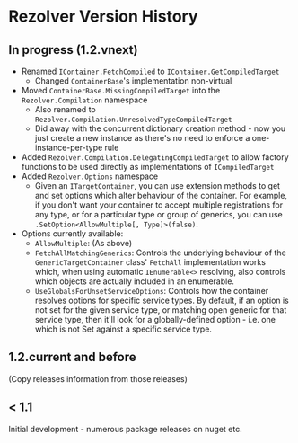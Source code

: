 ﻿# Rezolver Version History

## In progress (1.2.vnext)

 - Renamed `IContainer.FetchCompiled` to `IContainer.GetCompiledTarget`
   - Changed `ContainerBase`'s implementation non-virtual
 - Moved `ContainerBase.MissingCompiledTarget` into the `Rezolver.Compilation` namespace
   - Also renamed to `Rezolver.Compilation.UnresolvedTypeCompiledTarget`
   - Did away with the concurrent dictionary creation method - now you just 
create a new instance as there's no need to enforce a one-instance-per-type 
rule
 - Added `Rezolver.Compilation.DelegatingCompiledTarget` to allow factory functions
to be used directly as implementations of `ICompiledTarget`
 - Added `Rezolver.Options` namespace
   - Given an `ITargetContainer`, you can use extension methods to get and set options
which alter behaviour of the container.  For example, if you don't want your container
to accept multiple registrations for any type, or for a particular type or group of generics,
you can use `.SetOption<AllowMultiple[, Type]>(false)`.
 - Options currently available:
   - `AllowMultiple`: (As above)
   - `FetchAllMatchingGenerics`: Controls the underlying behaviour of the `GenericTargetContainer`
class' `FetchAll` implementation works which, when using automatic `IEnumerable<>` resolving,
also controls which objects are actually included in an enumerable.
   - `UseGlobalsForUnsetServiceOptions`: Controls how the container resolves options for
specific service types.  By default, if an option is not set for the given service type, or
matching open generic for that service type, then it'll look for a globally-defined option - i.e.
one which is not Set against a specific service type.

## 1.2.current and before

(Copy releases information from those releases)

## < 1.1

Initial development - numerous package releases on nuget etc.

